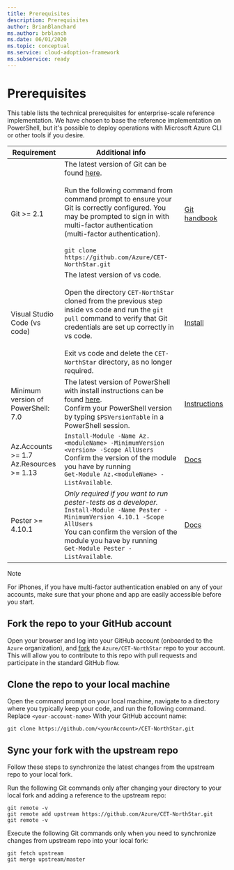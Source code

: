 ```yaml
---
title: Prerequisites
description: Prerequisites
author: BrianBlanchard
ms.author: brblanch
ms.date: 06/01/2020
ms.topic: conceptual
ms.service: cloud-adoption-framework
ms.subservice: ready
---
```


# Prerequisites

This table lists the technical prerequisites for enterprise-scale reference implementation. We have chosen to base the reference implementation on PowerShell, but it's possible to deploy operations with Microsoft Azure CLI or other tools if you desire.

<!-- markdownlint-disable MD033 -->

| Requirement | Additional info | |
|---------------|--------------------|--------------------|
| Git >= 2.1 | The latest version of Git can be found [here](https://git-scm.com/). <br><br> Run the following command from command prompt to ensure your Git is correctly configured. You may be prompted to sign in with multi-factor authentication (multi-factor authentication). <br> <br> `git clone https://github.com/Azure/CET-NorthStar.git` | [Git handbook](https://guides.github.com/introduction/git-handbook/) |
| Visual Studio Code (vs code) | The latest version of vs code. <br><br> Open the directory `CET-NorthStar` cloned from the previous step inside vs code and run the `git pull` command to verify that Git credentials are set up correctly in vs code. <br><br> Exit vs code and delete the `CET-NorthStar` directory, as no longer required. | [Install](https://code.visualstudio.com/download#) |
Minimum version of PowerShell: 7.0 |  The latest version of PowerShell with install instructions can be found [here](https://github.com/PowerShell/PowerShell). <br> Confirm your PowerShell version by typing `$PSVersionTable` in a PowerShell session. | [Instructions](https://github.com/PowerShell/PowerShell)
| Az.Accounts >= 1.7 <br> Az.Resources >= 1.13 |  `Install-Module -Name Az.<moduleName> -MinimumVersion <version> -Scope AllUsers`<br>Confirm the version of the module you have by running <br> `Get-Module Az.<moduleName> -ListAvailable`. | [Docs](https://docs.microsoft.com/powershell/azure/install-az-ps) |
| Pester >= 4.10.1 | _Only required if you want to run pester-tests as a developer._ <br> `Install-Module -Name Pester -MinimumVersion 4.10.1 -Scope AllUsers`<br> You can confirm the version of the module you have by running <br> `Get-Module Pester -ListAvailable`. | [Docs](https://github.com/pester/Pester) |

> [!NOTE]
> For iPhones, if you have multi-factor authentication enabled on any of your accounts, make sure that your phone and app are easily accessible before you start.

## Fork the repo to your GitHub account

Open your browser and log into your GitHub account (onboarded to the `Azure` organization), and [fork](https://help.github.com/github/getting-started-with-github/fork-a-repo) the `Azure/CET-NorthStar` repo to your account. This will allow you to contribute to this repo with pull requests and participate in the standard GitHub flow.

## Clone the repo to your local machine

Open the command prompt on your local machine, navigate to a directory where you typically keep your code, and run the following command. Replace `<your-account-name>` With your GitHub account name:

```shell
git clone https://github.com/<yourAccount>/CET-NorthStar.git
```

## Sync your fork with the upstream repo

Follow these steps to synchronize the latest changes from the upstream repo to your local fork.

Run the following Git commands only after changing your directory to your local fork and adding a reference to the upstream repo:

  ```shell
  git remote -v
  git remote add upstream https://github.com/Azure/CET-NorthStar.git
  git remote -v
  ```

Execute the following Git commands only when you need to synchronize changes from upstream repo into your local fork:

  ```shell
  git fetch upstream
  git merge upstream/master
  ```
